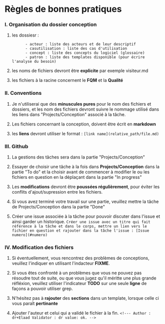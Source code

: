 # Règles de bonnes pratiques

   ### I. Organisation du dossier conception

1. les dossiesr :

             - acteur : liste des acteurs et de leur descriptif
             - casutilisation : liste des cas d'utilisation
             - concept : liste des concepts du logiciel (glossaire)
             - patron : liste des templates disponible (pour écrire l'analyse du besoin)
             
2. les noms de fichiers devront être **explicite** par exemple visiteur.md

3. les fichiers à la racine concernent le **FQM** et la **Qualité**


### II. Conventions

1. Je n'utiliserai que des **minuscules pures** pour le nom des fichiers et dossiers, et les nom des fichiers devront suivre
le nommage utilisé dans les liens dans "Projects/Conception" associé à la tâche.

3. Les fichiers concernant la conception, doivent être écrit en **markdown**

4. les **liens** devront utiliser le format  : 
`[link name](relative_path/file.md)`


### III. Github
   
1. La gestions des tâches sera dans la partie "Projects/Conception"

2. Essayer de choisir une tâche à la fois dans **Projects/Conception** dans
la partie "To do" et la choisir avant de commencer à modifier le ou les fichiers
en question en la déplaçant dans la partie "In progress"

3. Les **modifications** devront être **poussées régulièrement**, pour éviter les
conflits d'ajout/supression entre les fichiers.

4. Si vous avez terminé votre travail sur une partie, veuillez mettre la tâche
de Projects/Conception dans la partie "Done"

5. Créer une issue associée à la tâche pour pouvoir discuter dans l'issue et ainsi garder un historique.
`Créer une issue avec un titre qui fait référence à la tâche et dans le corps, mettre un lien vers le fichier en question
et rajouter dans la tâche l'issue : [Issue numero](#numero)`

### IV. Modification des fichiers

1. Si éventuellement, vous rencontrez des problèmes de conceptions, veuillez
l'indiquer en utilisant l'indacteur **FIXME**.

2. Si vous êtes confronté à un problèmes que vous ne pouvez pas résoudre tout de
suite, ou que vous jugez qu'il méritte une plus grande réfléxion, veuillez
utiliser l'indicateur **TODO** sur une seule **ligne** de façons a pouvoir utiliser grep.

3. N'hésitez pas à **rajouter** des **sections** dans un template, lorsque celle ci vous
paraît **pertinante**

4. Ajouter l'auteur et celui qui a validé le fichier à la fin.
`<!---
Author : dr+Elaad
Validator : dr
value: ok.
-->`
